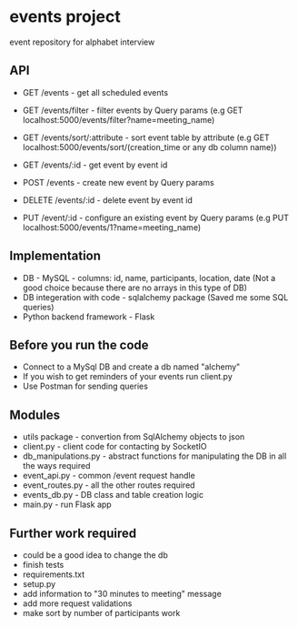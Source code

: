 # events project
event repository for alphabet interview

## API
- GET /events - get all scheduled events
- GET /events/filter - filter events by Query params (e.g GET localhost:5000/events/filter?name=meeting_name)
- GET /events/sort/:attribute - sort event table by attribute (e.g GET localhost:5000/events/sort/(creation_time or any db column name))
- GET /events/:id - get event by event id

- POST /events - create new event by Query params

- DELETE /events/:id - delete event by event id

- PUT /event/:id - configure an existing event by Query params (e.g PUT localhost:5000/events/1?name=meeting_name)

## Implementation
- DB - MySQL - columns: id, name, participants, location, date (Not a good choice because there are no arrays in this type of DB)
- DB integeration with code - sqlalchemy package (Saved me some SQL queries)
- Python backend framework - Flask

## Before you run the code
- Connect to a MySql DB and create a db named "alchemy"
- If you wish to get reminders of your events run client.py
- Use Postman for sending queries

## Modules
- utils package - convertion from SqlAlchemy objects to json
- client.py - client code for contacting by SocketIO
- db_manipulations.py - abstract functions for manipulating the DB in all the ways required
- event_api.py - common /event request handle
- event_routes.py - all the other routes required
- events_db.py - DB class and table creation logic
- main.py - run Flask app

## Further work required
- could be a good idea to change the db
- finish tests
- requirements.txt
- setup.py
- add information to "30 minutes to meeting" message
- add more request validations
- make sort by number of participants work
